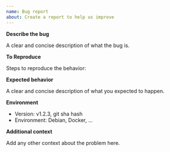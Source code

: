 ```yaml
---
name: Bug report
about: Create a report to help us improve
---
```


**Describe the bug**

A clear and concise description of what the bug is.

**To Reproduce**

Steps to reproduce the behavior:

<!--
1. Call function `foo.Bar`
2. Function returns invalid value `baz`
-->

**Expected behavior**

A clear and concise description of what you expected to happen.

**Environment**

- Version: v1.2.3, git sha hash
- Environment: Debian, Docker, ...

**Additional context**

Add any other context about the problem here.
